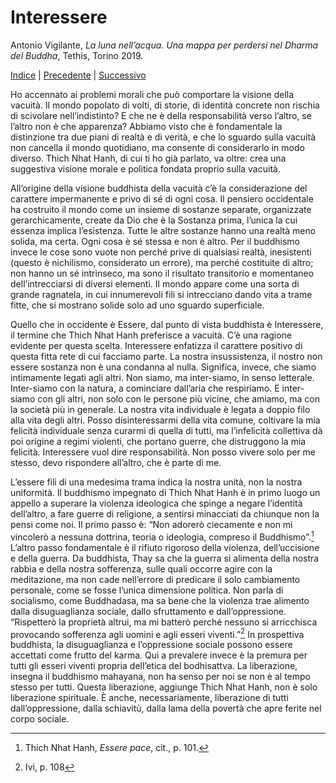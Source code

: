 
# Interessere

Antonio Vigilante, _La luna nell’acqua. Una mappa per perdersi nel Dharma del Buddha_, Tethis, Torino 2019.

[Indice](index.md) | [Precedente](io-mio.md) | [Successivo](oltreio.md)

Ho accennato ai problemi morali che può comportare la visione della vacuità. Il mondo popolato di volti, di storie, di identità concrete non rischia di scivolare nell’indistinto? E che ne è della responsabilità verso l’altro, se l’altro non è che apparenza? Abbiamo visto che è fondamentale la distinzione tra due piani di realtà e di verità, e che lo sguardo sulla vacuità non cancella il mondo quotidiano, ma consente di considerarlo in modo diverso. Thich Nhat Hanh, di cui ti ho già parlato, va oltre: crea una suggestiva visione morale e politica fondata proprio sulla vacuità.

All’origine della visione buddhista della vacuità c’è la considerazione del carattere impermanente e privo di sé di ogni cosa. Il pensiero occidentale ha costruito il mondo come un insieme di sostanze separate, organizzate gerarchicamente, create da Dio che è la Sostanza prima, l’unica la cui essenza implica l’esistenza. Tutte le altre sostanze hanno una realtà meno solida, ma certa. Ogni cosa è sé stessa e non è altro. Per il buddhismo invece le cose sono vuote non perché prive di qualsiasi realtà, inesistenti (questo è nichilismo, considerato un errore), ma perché costituite di altro; non hanno un sé intrinseco, ma sono il risultato transitorio e momentaneo dell’intrecciarsi di diversi elementi. Il mondo appare come una sorta di grande ragnatela, in cui innumerevoli fili si intrecciano dando vita a trame fitte, che si mostrano solide solo ad uno sguardo superficiale.

Quello che in occidente è Essere, dal punto di vista buddhista è Interessere, il termine che Thich Nhat Hanh preferisce a vacuità. C’è una ragione evidente per questa scelta. Interessere enfatizza il carattere positivo di questa fitta rete di cui facciamo parte. La nostra insussistenza, il nostro non essere sostanza non è una condanna al nulla. Significa, invece, che siamo intimamente legati agli altri. Non siamo, ma inter-siamo, in senso letterale. Inter-siamo con la natura, a cominciare dall’aria che respiriamo. E inter-siamo con gli altri, non solo con le persone più vicine, che amiamo, ma con la società più in generale. La nostra vita individuale è legata a doppio filo alla vita degli altri. Posso disinteressarmi della vita comune, coltivare la mia felicità individuale senza curarmi di quella di tutti, ma l’infelicità collettiva dà poi origine a regimi violenti, che portano guerre, che distruggono la mia felicità. Interessere vuol dire responsabilità. Non posso vivere solo per me stesso, devo rispondere all’altro, che è parte di me.

L’essere fili di una medesima trama indica la nostra unità, non la nostra uniformità. Il buddhismo impegnato di Thich Nhat Hanh è in primo luogo un appello a superare la violenza ideologica che spinge a negare l’identità dell’altro, a fare guerre di religione, a sentirsi minacciati da chiunque non la pensi come noi. Il primo passo è: “Non adorerò ciecamente e non mi vincolerò a nessuna dottrina, teoria o ideologia, compreso il Buddhismo”.[^83] L’altro passo fondamentale è il rifiuto rigoroso della violenza, dell’uccisione e della guerra. Da buddhista, Thay sa che la guerra si alimenta della nostra rabbia e della nostra sofferenza, sulle quali occorre agire con la meditazione, ma non cade nell’errore di predicare il solo cambiamento personale, come se fosse l’unica dimensione politica. Non parla di socialismo, come Buddhadasa, ma sa bene che la violenza trae alimento dalla disuguaglianza sociale, dallo sfruttamento e dall’oppressione. “Rispetterò la proprietà altrui, ma mi batterò perché nessuno si arricchisca provocando sofferenza agli uomini e agli esseri viventi.”[^84] In prospettiva buddhista, la disuguaglianza e l’oppressione sociale possono essere accettati come frutto del karma. Qui a prevalere invece è la premura per tutti gli esseri viventi propria dell’etica del bodhisattva. La liberazione, insegna il buddhismo mahayana, non ha senso per noi se non è al tempo stesso per tutti. Questa liberazione, aggiunge Thich Nhat Hanh, non è solo liberazione spirituale. È anche, necessariamente, liberazione di tutti dall’oppressione, dalla schiavitù, dalla lama della povertà che apre ferite nel corpo sociale.

[^83]: Thich Nhat Hanh, *Essere pace*, cit., p. 101.
[^84]: Ivi, p. 108